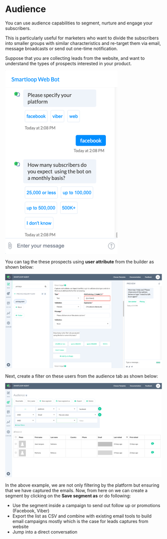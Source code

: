 # Audience

You can use audience capabilities to segment, nurture and engage your subscribers.

This is particularly useful for marketers who want to divide the subscribers into smaller groups with similar characteristics and re-target them via email, message broadcasts or send out one-time notification.

Suppose that you are collecting leads from the website, and want to understand the types of prospects interested in your product.

![](./audience-collect.png)

You can tag the these prospects using **user attribute** from  the builder as shown below:

![](./tag-users.png)

Next, create a filter on these users from the audience tab as shown below:

![](./audience-filter.png)

In the above example, we are not only filtering by the platform but ensuring that we have captured the emails. Now, from here on we can create a segment by clicking on the **Save segment as** or do following:

- Use the segment inside a campaign to send out follow up or promotions (Facebook, Viber)
- Export the list as CSV and combine with existing email tools to build email campaigns mostly which is the case for leads captures from website
- Jump into a direct conversation


